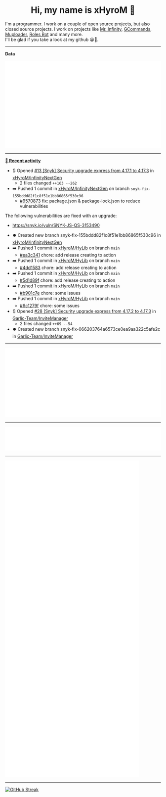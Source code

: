 <p align="center">
    <!-- <img src="https://avatars.githubusercontent.com/u/56601352" width="192" alt="hyro's pfp" /> -->
    <h1 align="center">Hi, my name is xHyroM 👋</h1>
</p>

I'm a programmer. I work on a couple of open source projects, but also closed source projects. I work on projects like [Mr. Infinity](https://discord.com/oauth2/authorize?client_id=720321585625694239&scope=bot%20applications.commands&permissions=8&redirect_uri=https://blobs.gq/imanager&prompt=consent&response_type=code), [GCommands](https://github.com/Garlic-Team/GCommands), [Muploader](https://github.com/xHyroM/Muploader), [Roles Bot](https://github.com/xHyroM/roles-bot) and many more.  
I'll be glad if you take a look at my github 😀👀.

___
**Data**

<img src="https://github.com/xHyroM/xHyroM/blob/master/.cache/base.svg">

___

**[📰 Recent activity](https://github.com/xHyroM)**
* 🔃 Opened [#13 [Snyk] Security upgrade express from 4.17.1 to 4.17.3](https://github.com/xHyroM/InfinityNextGen/pull/13) in [xHyroM/InfinityNextGen](https://github.com/xHyroM/InfinityNextGen)
  * 2 files changed `++163 --262`
* ➡️ Pushed 1 commit in [xHyroM/InfinityNextGen](https://github.com/xHyroM/InfinityNextGen) on branch `snyk-fix-155bddd82f1c8f51e1bb86865f530c96`
  * [#9570873](https://github.com/xHyroM/InfinityNextGen/commit/9570873) fix: package.json &amp; package-lock.json to reduce vulnerabilities

The following vulnerabilities are fixed with an upgrade:
- https://snyk.io/vuln/SNYK-JS-QS-3153490
* ⏺️ Created new branch snyk-fix-155bddd82f1c8f51e1bb86865f530c96 in [xHyroM/InfinityNextGen](https://github.com/xHyroM/InfinityNextGen)
* ➡️ Pushed 1 commit in [xHyroM/HyLib](https://github.com/xHyroM/HyLib) on branch `main`
  * [#ea3c341](https://github.com/xHyroM/HyLib/commit/ea3c341) chore: add release creating to action
* ➡️ Pushed 1 commit in [xHyroM/HyLib](https://github.com/xHyroM/HyLib) on branch `main`
  * [#4dd1583](https://github.com/xHyroM/HyLib/commit/4dd1583) chore: add release creating to action
* ➡️ Pushed 1 commit in [xHyroM/HyLib](https://github.com/xHyroM/HyLib) on branch `main`
  * [#5d1d89f](https://github.com/xHyroM/HyLib/commit/5d1d89f) chore: add release creating to action
* ➡️ Pushed 1 commit in [xHyroM/HyLib](https://github.com/xHyroM/HyLib) on branch `main`
  * [#b901c7e](https://github.com/xHyroM/HyLib/commit/b901c7e) chore: some issues
* ➡️ Pushed 1 commit in [xHyroM/HyLib](https://github.com/xHyroM/HyLib) on branch `main`
  * [#6c1279f](https://github.com/xHyroM/HyLib/commit/6c1279f) chore: some issues
* 🔃 Opened [#28 [Snyk] Security upgrade express from 4.17.2 to 4.17.3](https://github.com/Garlic-Team/InviteManager/pull/28) in [Garlic-Team/InviteManager](https://github.com/Garlic-Team/InviteManager)
  * 2 files changed `++69 --54`
* ⏺️ Created new branch snyk-fix-066203764a6573ce0ea9aa322c5afe2c in [Garlic-Team/InviteManager](https://github.com/Garlic-Team/InviteManager)


___

<img src="https://github.com/xHyroM/xHyroM/blob/master/.cache/isocalendar.svg">

___

<img src="https://github.com/xHyroM/xHyroM/blob/master/.cache/languages.svg">

___

<img src="https://github.com/xHyroM/xHyroM/blob/master/.cache/achievements.svg">

___

[![GitHub Streak](https://github-readme-streak-stats.herokuapp.com?user=xHyroM&theme=dark&hide_border=true&date_format=M%20j%5B%2C%20Y%5D)](https://git.io/streak-stats)
